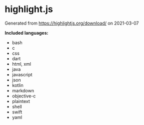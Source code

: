 # highlight.js

Generated from https://highlightjs.org/download/ on 2021-03-07

**Included languages:**

* bash
* c  
* css
* dart
* html, xml
* java
* javascript
* json
* kotlin
* markdown
* objective-c
* plaintext  
* shell
* swift
* yaml
